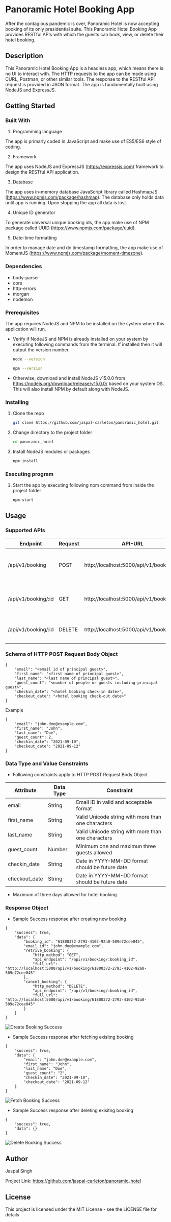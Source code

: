 # Panoramic Hotel Booking App

After the contagious pandemic is over, Panoramic Hotel is now accepting booking of its only presidential suite. This Panoramic Hotel Booking App provides RESTful APIs with which the guests can book, view, or delete their hotel booking. 

## Description

This Panoramic Hotel Booking App is a headless app, which means there is no UI to interact with. The HTTP requests to the app can be made using CURL, Postman, or other similar tools. The response to the RESTful API request is provided in JSON format. The app is fundamentally built using NodeJS and ExpressJS.

## Getting Started

### Built With

1. Programming language

The app is primarly coded in JavaScript and make use of ES5/ES6 style of coding.

2. Framework

The app uses NodeJS and ExpressJS (https://expressjs.com) framework to design the RESTful API application.

3. Database

The app uses in-memory database JavaScript library called HashmapJS (https://www.npmjs.com/package/hashmap). The database only holds data until app is running. Upon stopping the app all data is lost. 

4. Unique ID generator

To generate universal unique booking ids, the app make use of NPM package called UUID (https://www.npmjs.com/package/uuid).

5. Date-time formatting

In order to manage date and do timestamp formatting, the app make use of MomentJS (https://www.npmjs.com/package/moment-timezone).

### Dependencies

* body-parser
* cors
* http-errors
* morgan
* nodemon

### Prerequisites

The app requires NodeJS and NPM to be installed on the system where this application will run.

* Verify if NodeJS and NPM is already installed on your system by executing following commands from the terminal. If installed then it will output the version number.

  ```sh
  node --version
  ```

  ```sh
  npm --version
  ```

* Otherwise, download and install NodeJS v15.0.0 from https://nodejs.org/download/release/v15.0.0/ based on your system OS. This will also install NPM by default along with NodeJS.

### Installing

1. Clone the repo
   ```sh
   git clone https://github.com/jaspal-carleton/panoramic_hotel.git
   ```
2. Change directory to the project folder
   ```sh
   cd panoramic_hotel
   ```
3. Install NodeJS modules or packages
   ```sh
   npm install
   ```

### Executing program

1. Start the app by executing following npm command from inside the project folder
   ```sh
   npm start
   ```

## Usage

### Supported APIs

| Endpoint            | Request | API-URL                                   | Description                                        |
|---------------------|---------|-------------------------------------------|----------------------------------------------------|
| /api/v1/booking     | POST    | http://localhost:5000/api/v1/booking      | Create new booking as per HTTP POST body form data |
| /api/v1/booking/:id | GET     | http://localhost:5000/api/v1/booking/:id  | Fetch booking details using booking id             |
| /api/v1/booking/:id | DELETE  | http://localhost:5000/api/v1/booking/:id  | Delete booking using booking id                    |

### Schema of HTTP POST Request Body Object

```JS
{
    "email": "<email id of principal guest>",
    "first_name": "<first name of principal guest>",
    "last_name": "<last name of principal guest>",
    "guest_count": "<number of people or guests including principal guest>",
    "checkin_date": "<hotel booking check-in date>",
    "checkout_date": "<hotel booking check-out date>"
}
```

Example
```JS
{
    "email": "john.doe@example.com",
    "first_name": "John",
    "last_name": "Doe",
    "guest_count": 2,
    "checkin_date": "2021-09-10",
    "checkout_date": "2021-09-12"
}
```

### Data Type and Value Constraints

* Following constraints apply to HTTP POST Request Body Object

| Attribute     | Data Type | Constraint                                          |
|---------------|-----------|-----------------------------------------------------|
| email         | String    | Email ID in valid and acceptable format             |
| first_name    | String    | Valid Unicode string with more than one characters  |
| last_name     | String    | Valid Unicode string with more than one characters  |
| guest_count   | Number    | Minimum one and maximun three guests allowed        |
| checkin_date  | String    | Date in YYYY-MM-DD format should be future date     |
| checkout_date | String    | Date in YYYY-MM-DD format should be future date     |

* Maximum of three days allowed for hotel booking

### Response Object

* Sample Success response after creating new booking

```JS
{
    "success": true,
    "data": {
        "booking_id": "61800372-2793-4102-92a0-509e72cee045",
        "email_id": "john.doe@example.com",
        "retrive_booking": {
            "http_method": "GET",
            "api_endpoint": "/api/v1/booking/:booking_id",
            "full_url": "http://localhost:5000/api/v1/booking/61800372-2793-4102-92a0-509e72cee045"
        },
        "cancel_booking": {
            "http_method": "DELETE",
            "api_endpoint": "/api/v1/booking/:booking_id",
            "full_url": "http://localhost:5000/api/v1/booking/61800372-2793-4102-92a0-509e72cee045"
        }
    }
}
```

![Create Booking Success](docs/create_booking_success.png)

* Sample Success response after fetching exisitng booking

```JS
{
    "success": true,
    "data": {
        "email": "john.doe@example.com",
        "first_name": "John",
        "last_name": "Doe",
        "guest_count": "2",
        "checkin_date": "2021-09-10",
        "checkout_date": "2021-09-12"
    }
}
```

![Fetch Booking Success](docs/fetch_booking_success.png)

* Sample Success response after deleting exisitng booking

```JS
{
    "success": true,
    "data": {}
}
```

![Delete Booking Success](docs/delete_booking_success.png)

## Author

Jaspal Singh

Project Link: https://github.com/jaspal-carleton/panoramic_hotel

## License

This project is licensed under the MIT License - see the LICENSE file for details
